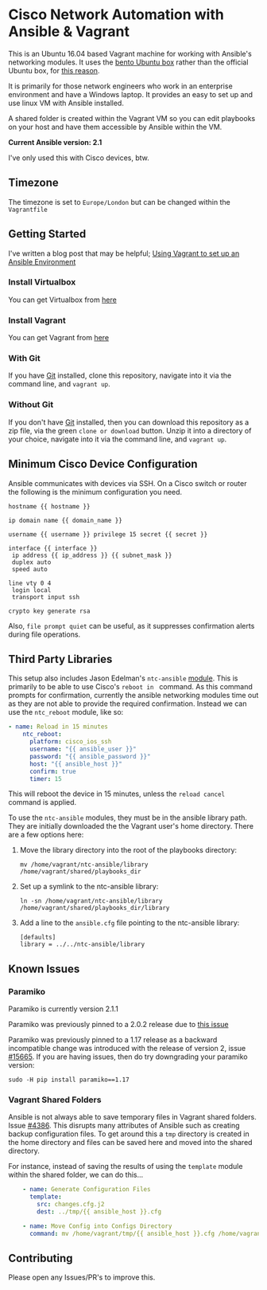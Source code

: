 # Cisco Network Automation with Ansible & Vagrant

This is an Ubuntu 16.04 based Vagrant machine for working with Ansible's
networking modules. It uses the [bento Ubuntu box](https://atlas.hashicorp.com/bento/boxes/ubuntu-16.04) rather than the official Ubuntu box, for [this reason](https://github.com/mitchellh/vagrant/issues/7155#issuecomment-228568200).

It is primarily for those network engineers who work in an enterprise
environment and have a Windows laptop. It provides an easy to set up and use
linux VM with Ansible installed.

A shared folder is created within the Vagrant VM so you can edit playbooks on
your host and have them accessible by Ansible within the VM.

**Current Ansible version: 2.1**

I've only used this with Cisco devices, btw.

## Timezone

The timezone is set to `Europe/London` but can be changed within the
`Vagrantfile`

## Getting Started

I've written a blog post that may be helpful; [Using Vagrant to set up an Ansible Environment](https://blog.robphoenix.com/post/2016/08/using-vagrant-set-up-ansible-environment/)

### Install Virtualbox

You can get Virtualbox from [here](https://www.virtualbox.org/wiki/Downloads)

### Install Vagrant

You can get Vagrant from [here](https://www.vagrantup.com/downloads.html)

### With Git

If you have [Git](https://git-scm.com/) installed, clone this repository,
navigate into it via the command line, and `vagrant up`.

### Without Git

If you don't have [Git](https://git-scm.com/) installed, then you can download
this repository as a zip file, via the green `clone or download` button. Unzip
it into a directory of your choice, navigate into it via the command line, and `vagrant up`.

## Minimum Cisco Device Configuration

Ansible communicates with devices via SSH. On a Cisco switch or router the
following is the minimum configuration you need.

```
hostname {{ hostname }}

ip domain name {{ domain_name }}

username {{ username }} privilege 15 secret {{ secret }}

interface {{ interface }}
 ip address {{ ip_address }} {{ subnet_mask }}
 duplex auto
 speed auto

line vty 0 4
 login local
 transport input ssh

crypto key generate rsa
```

Also, `file prompt quiet` can be useful, as it suppresses confirmation alerts
during file operations.

## Third Party Libraries

This setup also includes Jason Edelman's `ntc-ansible` [module](https://github.com/networktocode/ntc-ansible). This is primarily to be able to use Cisco's `reboot in ` command. As this command prompts for confirmation, currently the ansible networking modules time out as they are not able to provide the required confirmation. Instead we can use the `ntc_reboot` module, like so:

```yaml
- name: Reload in 15 minutes
    ntc_reboot:
      platform: cisco_ios_ssh
      username: "{{ ansible_user }}"
      password: "{{ ansible_password }}"
      host: "{{ ansible_host }}"
      confirm: true
      timer: 15
```

This will reboot the device in 15 minutes, unless the `reload cancel` command is applied.

To use the `ntc-ansible` modules, they must be in the ansible library path. They are initially downloaded the the Vagrant user's home directory. There are a few options here:

1. Move the library directory into the root of the playbooks directory:

    ```
    mv /home/vagrant/ntc-ansible/library /home/vagrant/shared/playbooks_dir
    ```

2. Set up a symlink to the ntc-ansible library:

    ```
    ln -sn /home/vagrant/ntc-ansible/library /home/vagrant/shared/playbooks_dir/library
    ```

3. Add a line to the `ansible.cfg` file pointing to the ntc-ansible library:

    ```
    [defaults]
    library = ../../ntc-ansible/library
    ```

## Known Issues

### Paramiko

Paramiko is currently version 2.1.1

Paramiko was previously pinned to a 2.0.2 release due to [this issue](https://github.com/paramiko/paramiko/issues/859)

Paramiko was previously pinned to a 1.17 release as a backward incompatible change was
introduced with the release of version 2, issue [#15665](https://github.com/ansible/ansible/issues/15665). If you are having issues, then do try downgrading your paramiko version:

```
sudo -H pip install paramiko==1.17
```

### Vagrant Shared Folders

Ansible is not always able to save temporary files in Vagrant shared folders. Issue [#4386](https://github.com/ansible/ansible-modules-core/issues/4386).
This disrupts many attributes of Ansible such as creating backup configuration
files. To get around this a `tmp` directory is created in the home directory and
files can be saved here and moved into the shared directory.

For instance, instead of saving the results of using the `template` module
within the shared folder, we can do this...

```yaml
    - name: Generate Configuration Files
      template:
        src: changes.cfg.j2
        dest: ../tmp/{{ ansible_host }}.cfg

    - name: Move Config into Configs Directory
      command: mv /home/vagrant/tmp/{{ ansible_host }}.cfg /home/vagrant/shared/configs
```

## Contributing

Please open any Issues/PR's to improve this.
